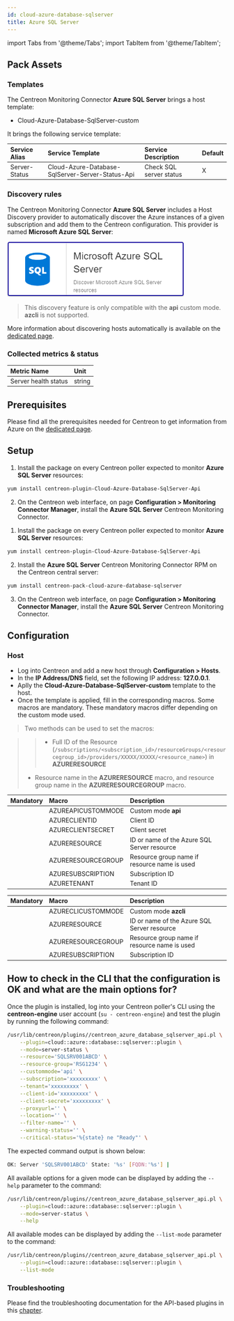 ```yaml
---
id: cloud-azure-database-sqlserver
title: Azure SQL Server
---
```

import Tabs from '@theme/Tabs';
import TabItem from '@theme/TabItem';


## Pack Assets

### Templates

The Centreon Monitoring Connector **Azure SQL Server** brings a host template:

* Cloud-Azure-Database-SqlServer-custom

It brings the following service template:

| Service Alias | Service Template                                 | Service Description     | Default |
|:--------------|:-------------------------------------------------|:------------------------|:--------|
| Server-Status | Cloud-Azure-Database-SqlServer-Server-Status-Api | Check SQL server status | X       |

### Discovery rules

The Centreon Monitoring Connector **Azure SQL Server** includes a Host Discovery provider to
automatically discover the Azure instances of a given subscription and add them
to the Centreon configuration. This provider is named **Microsoft Azure SQL Server**:

![image](../../../assets/integrations/plugin-packs/procedures/cloud-azure-database-sqlserver-provider.png)

> This discovery feature is only compatible with the **api** custom mode. **azcli** is not supported.

More information about discovering hosts automatically is available on the [dedicated page](/docs/monitoring/discovery/hosts-discovery).

### Collected metrics & status

<Tabs groupId="sync">
<TabItem value="Server-Status" label="Server-Status">

| Metric Name                 | Unit   |
|:----------------------------|:-------|
| Server health status        | string |

</TabItem>
</Tabs>

## Prerequisites

Please find all the prerequisites needed for Centreon to get information from Azure on the [dedicated page](../getting-started/how-to-guides/azure-credential-configuration.md).

## Setup

<Tabs groupId="sync">
<TabItem value="Online License" label="Online License">

1. Install the package on every Centreon poller expected to monitor **Azure SQL Server** resources:

```bash
yum install centreon-plugin-Cloud-Azure-Database-SqlServer-Api
```

2. On the Centreon web interface, on page **Configuration > Monitoring Connector Manager**, install the **Azure SQL Server** Centreon Monitoring Connector.

</TabItem>
<TabItem value="Offline License" label="Offline License">

1. Install the package on every Centreon poller expected to monitor **Azure SQL Server** resources:

```bash
yum install centreon-plugin-Cloud-Azure-Database-SqlServer-Api
```

2. Install the **Azure SQL Server** Centreon Monitoring Connector RPM on the Centreon central server:

```bash
yum install centreon-pack-cloud-azure-database-sqlserver
```

3. On the Centreon web interface, on page **Configuration > Monitoring Connector Manager**, install the **Azure SQL Server** Centreon Monitoring Connector.

</TabItem>
</Tabs>

## Configuration

### Host

* Log into Centreon and add a new host through **Configuration > Hosts**.
* In the **IP Address/DNS** field, set the following IP address: **127.0.0.1**.
* Aplly the **Cloud-Azure-Database-SqlServer-custom** template to the host.
* Once the template is applied, fill in the corresponding macros. Some macros are mandatory.
These mandatory macros differ depending on the custom mode used.

> Two methods can be used to set the macros:

>> * Full ID of the Resource (`/subscriptions/<subscription_id>/resourceGroups/<resourcegroup_id>/providers/XXXXX/XXXXX/<resource_name>`)
in **AZURERESOURCE**
> * Resource name in the **AZURERESOURCE** macro, and resource group name in the **AZURERESOURCEGROUP** macro.

<Tabs groupId="sync">
<TabItem value="Azure Monitor API" label="Azure Monitor API">

| Mandatory   | Macro              | Description                                  |
|:------------|:-------------------|:---------------------------------------------|
|             | AZUREAPICUSTOMMODE | Custom mode **api**                          |
|             | AZURECLIENTID      | Client ID                                    |
|             | AZURECLIENTSECRET  | Client secret                                |
|             | AZURERESOURCE      | ID or name of the Azure SQL Server resource  |
|             | AZURERESOURCEGROUP | Resource group name if resource name is used |
|             | AZURESUBSCRIPTION  | Subscription ID                              |
|             | AZURETENANT        | Tenant ID                                    |

</TabItem>
<TabItem value="Azure AZ CLI" label="Azure AZ CLI">

| Mandatory   | Macro              | Description                                  |
|:------------|:-------------------|:---------------------------------------------|
|             | AZURECLICUSTOMMODE | Custom mode **azcli**                        |
|             | AZURERESOURCE      | ID or name of the Azure SQL Server resource  |
|             | AZURERESOURCEGROUP | Resource group name if resource name is used |
|             | AZURESUBSCRIPTION  | Subscription ID                              |

</TabItem>
</Tabs>

## How to check in the CLI that the configuration is OK and what are the main options for?

Once the plugin is installed, log into your Centreon poller's CLI using the
**centreon-engine** user account (`su - centreon-engine`) and test the plugin by
running the following command:

```bash
/usr/lib/centreon/plugins//centreon_azure_database_sqlserver_api.pl \
    --plugin=cloud::azure::database::sqlserver::plugin \
    --mode=server-status \
    --resource='SQLSRV001ABCD' \
    --resource-group='RSG1234' \
    --custommode='api' \
    --subscription='xxxxxxxxx' \
    --tenant='xxxxxxxxx' \
    --client-id='xxxxxxxxx' \
    --client-secret='xxxxxxxxx' \
    --proxyurl='' \
    --location='' \
    --filter-name='' \
    --warning-status='' \
    --critical-status='%{state} ne "Ready"' \
```

The expected command output is shown below:

```bash
OK: Server 'SQLSRV001ABCD' State: '%s' [FQDN:'%s'] | 
```

All available options for a given mode can be displayed by adding the
`--help` parameter to the command:

```bash
/usr/lib/centreon/plugins//centreon_azure_database_sqlserver_api.pl \
    --plugin=cloud::azure::database::sqlserver::plugin \
    --mode=server-status \
    --help
```

All available modes can be displayed by adding the `--list-mode` parameter to
the command:

```bash
/usr/lib/centreon/plugins//centreon_azure_database_sqlserver_api.pl \
    --plugin=cloud::azure::database::sqlserver::plugin \
    --list-mode
```

### Troubleshooting

Please find the troubleshooting documentation for the API-based plugins in
this [chapter](../getting-started/how-to-guides/troubleshooting-plugins.md#http-and-api-checks).